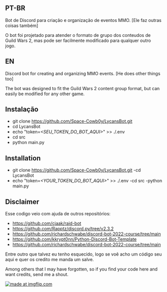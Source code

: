 ## PT-BR

Bot de Discord para criação e organização de eventos MMO. [Ele faz outras coisas também]

O bot foi projetado para atender o formato de grupo dos conteudos de Guild Wars 2, mas pode ser facilmente modificado para qualquer outro jogo.

## EN
Discord bot for creating and organizing MMO events. [He does other things too]

The bot was designed to fit the Guild Wars 2 content group format, but can easily be modified for any other game.

## Instalação

- git clone https://github.com/Space-Cowb0y/LycansBot.git
- cd LycansBot
- echo "token=*<SEU_TOKEN_DO_BOT_AQUI>*" >> ./.env
- cd src
- python main.py

## Installation

- git clone https://github.com/Space-Cowb0y/LycansBot.git
-cd LycansBot
- echo "token=*<YOUR_TOKEN_DO_BOT_AQUI>*" >> ./.env
-cd src
-python main.py

## Disclaimer

Esse codigo veio com ajuda de outros repositórios:
- https://github.com/cjaak/raid-bot
- https://github.com/Rapptz/discord.py/tree/v2.3.2
- https://github.com/richardschwabe/discord-bot-2022-course/tree/main
- https://github.com/kkrypt0nn/Python-Discord-Bot-Template
- https://github.com/richardschwabe/discord-bot-2022-course/tree/main

Entre outro que talvez eu tenho esquecido, logo se voê acho um código seu aqui e quer os credito me manda um salve.

Among others that I may have forgotten, so if you find your code here and want credits, send me a shout.

<a href="https://imgflip.com/i/7zlg5i"><img src="https://i.imgflip.com/7zlg5i.jpg" title="made at imgflip.com"/></a><div>

